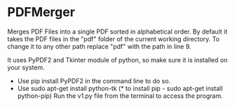 # PDFMerger

Merges PDF Files into a single PDF sorted in alphabetical order.
By default it takes the PDF files in the "pdf" folder of the current working directory.
To change it to any other path replace "pdf" with the path in line 9.

It uses PyPDF2 and Tkinter module of python, so make sure it is installed on your system.
  - Use pip install PyPDF2 in the command line to do so. 
  - Use sudo apt-get install python-tk
(* to install pip -  sudo apt-get install python-pip)
Run the  v1.py file from the terminal to access the program.
